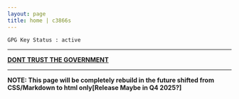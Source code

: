 ```yaml
---
layout: page
title: home | c3866s
---
```


```term
GPG Key Status : active
```
--------------------------------------------------------------------------

**[DONT TRUST THE GOVERNMENT](https://gentoo.org/)**

-------------------------------------------------------------------------
**NOTE: This page will be completely rebuild in the future shifted from CSS/Markdown to html only[Release Maybe in Q4 2025?]**

